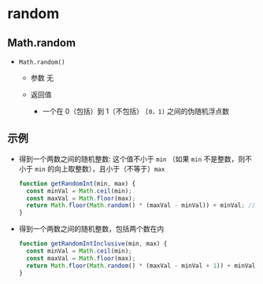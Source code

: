# random

## Math.random

+ `Math.random()`

  + 参数 无
  + 返回值

    + 一个在 0（包括）到 1（不包括） `[0，1)` 之间的伪随机浮点数

## 示例

+ 得到一个两数之间的随机整数: 这个值不小于 `min` （如果 `min` 不是整数，则不小于 `min` 的向上取整数），且小于（不等于）`max`

  ```js
  function getRandomInt(min, max) {
    const minVal = Math.ceil(min);
    const maxVal = Math.floor(max);
    return Math.floor(Math.random() * (maxVal - minVal)) + minVal; //不含最大值，含最小值
  }
  ```

+ 得到一个两数之间的随机整数，包括两个数在内

  ```js
  function getRandomIntInclusive(min, max) {
    const minVal = Math.ceil(min);
    const maxVal = Math.floor(max);
    return Math.floor(Math.random() * (maxVal - minVal + 1)) + minVal; //含最大值，含最小值
  }
  ```

